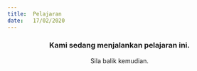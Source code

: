 ```yaml
---
title:  Pelajaran
date:   17/02/2020
---
```


### <center>Kami sedang menjalankan pelajaran ini.</center>
<center>Sila balik kemudian.</center>